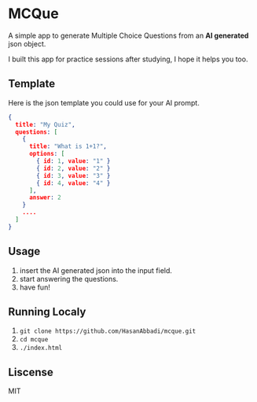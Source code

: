 # MCQue

A simple app to generate Multiple Choice Questions from an **AI generated** json object.

I built this app for practice sessions after studying, I hope it helps you too.

## Template

Here is the json template you could use for your AI prompt.

```json
{
  title: "My Quiz",
  questions: [
    {
      title: "What is 1+1?",
      options: [
        { id: 1, value: "1" }
        { id: 2, value: "2" }
        { id: 3, value: "3" }
        { id: 4, value: "4" }
      ],
      answer: 2
    }
    ....
  ]
}
```

## Usage

1. insert the AI generated json into the input field.
2. start answering the questions.
3. have fun!

## Running Localy

1. `git clone https://github.com/HasanAbbadi/mcque.git`
2. `cd mcque`
3. `./index.html`

## Liscense

MIT
